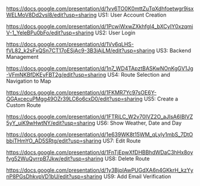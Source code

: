 https://docs.google.com/presentation/d/1vv6TO0K0mttZuTqXdhfoetwgr9isxWELMoV8Dd2vsl8/edit?usp=sharing US1: User Account Creation

https://docs.google.com/presentation/d/1PcwiWxwZXkhfgl4_bXCyIY0xzqmiV-1_YeleBPu0bFo/edit?usp=sharing US2: User Login

https://docs.google.com/presentation/d/1Vv6qLHS-fVL82_k2sFxQSn7CT17oESjAc9-3B3iAjLM/edit?usp=sharing US3: Backend Management

https://docs.google.com/presentation/d/1n7_WD4TApztBASKwNOnKgGV1Jg-VFmNKBfDKEyFBT2g/edit?usp=sharing US4: Route Selection and Navigation to Map

https://docs.google.com/presentation/d/1FKMR7Yc97sOE6Y-QGAxcecuPMgg49OZr39LC6o6cxD0/edit?usp=sharing US5: Create a Custom Route

https://docs.google.com/presentation/d/1FTRiLC_W2v70IVZ2O_aJIsA6IBlVZ5yY_uiK9wHwtNY/edit?usp=sharing US6: Show Weather, Date and Day

https://docs.google.com/presentation/d/1e639WK8t15WM_qLyly1mbS_7DtObbiTHmYO_AD5SRtg/edit?usp=sharing US7: Edit Route

https://docs.google.com/presentation/d/1FnTjEpwXfDHBBhdWDaC3hHx8oyfvg52WuQyrrpB7Jkw/edit?usp=sharing US8: Delete Route

https://docs.google.com/presentation/d/1y3BjpIAwPUGdXA6n4GKkrH_kzYynP8PGsDhkvpVD1bU/edit?usp=sharing US9: Add Email Verification
